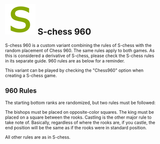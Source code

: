 # ![Seirawan960](https://github.com/gbtami/pychess-variants/blob/master/static/icons/schess.svg) S-chess 960

S-chess 960 is a custom variant combining the rules of S-chess with the random placement of Chess 960. The same rules apply to both games. As this is considered a derivative of S-chess, please check the S-chess rules in its separate guide. 960 rules are as below for a reminder.

This variant can be played by checking the "Chess960" option when creating a S-chess game.

## 960 Rules

The starting bottom ranks are randomized, but two rules must be followed:

The bishops must be placed on opposite-color squares.
The king must be placed on a square between the rooks.
Castling is the other major rule to take note of. Basically, regardless of where the rooks are, if you castle, the end position will be the same as if the rooks were in standard position.

All other rules are as in S-chess.
